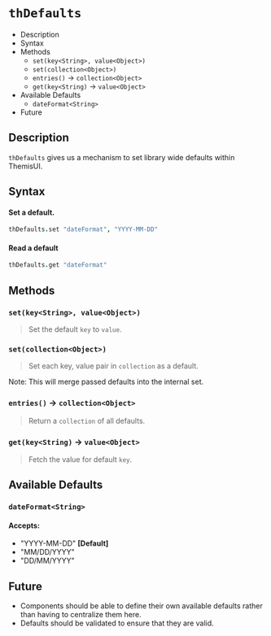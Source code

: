 # `thDefaults`

<!-- TOC depthFrom:2 depthTo:3 withLinks:0 updateOnSave:1 orderedList:0 -->

- Description
- Syntax
- Methods
	- `set(key<String>, value<Object>)`
	- `set(collection<Object>)`
	- `entries()` → `collection<Object>`
	- `get(key<String)` → `value<Object>`
- Available Defaults
	- `dateFormat<String>`
- Future

<!-- /TOC -->

## Description

`thDefaults` gives us a mechanism to set library wide defaults within ThemisUI.

## Syntax

#### Set a default.
```coffeescript
thDefaults.set "dateFormat", "YYYY-MM-DD"
```

#### Read a default
```coffeescript
thDefaults.get "dateFormat"
```

## Methods

### `set(key<String>, value<Object>)`
> Set the default `key` to `value`.

### `set(collection<Object>)`
> Set each key, value pair in `collection` as a default.

Note: This will merge passed defaults into the internal set.

### `entries()` → `collection<Object>`
> Return a `collection` of all defaults.

### `get(key<String)` → `value<Object>`
> Fetch the value for default `key`.

## Available Defaults

### `dateFormat<String>`

#### Accepts:
- "YYYY-MM-DD" **[Default]**
- "MM/DD/YYYY"
- "DD/MM/YYYY"

## Future

- Components should be able to define their own available defaults rather than having to centralize
  them here.
- Defaults should be validated to ensure that they are valid.
